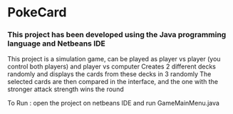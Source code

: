 # PokeCard

### This project has been developed using the Java programming language and Netbeans IDE ###

This project is a simulation game, can be played as player vs player (you control both players) and player vs computer
Creates 2 different decks randomly and displays the cards from these decks in 3 randomly
The selected cards are then compared in the interface, and the one with the stronger attack strength wins the round

To Run : open the project on netbeans IDE and run GameMainMenu.java
